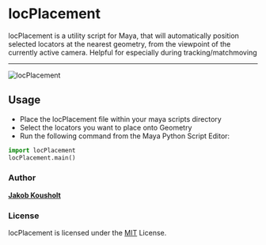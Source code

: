 # locPlacement

locPlacement is a utility script for Maya, that will automatically position selected locators at the nearest geometry, from the viewpoint of the currently active camera. Helpful for especially during tracking/matchmoving

---
![locPlacement](https://i.imgur.com/ZWy5Zgb.gif)

## Usage

* Place the locPlacement file within your maya scripts directory
* Select the locators you want to place onto Geometry
* Run the following command from the Maya Python Script Editor:

```python
import locPlacement
locPlacement.main()
```

### Author

[**Jakob Kousholt**](https://www.linkedin.com/in/jakejk/)

### License

locPlacement is licensed under the [MIT](https://rem.mit-license.org/) License.